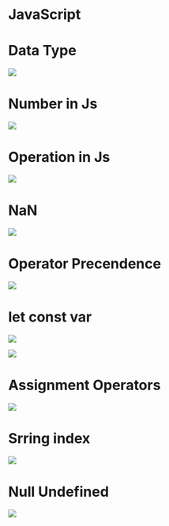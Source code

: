 # JavaScript

# Data Type

![](image1/Data-type.png)

# Number in Js

![](image1/Number-js.png)

# Operation in Js

![](image1/Operation%20in%20JS.png)

# NaN

![](image1/NaN.png)

# Operator Precendence

![](image1/Operator%20Precendence.png)

# let const var

![](image1/let.png)

![](image1/const.png)

# Assignment Operators

![](image1/Assignment%20Operators.png)

# Srring index

![](image1/String%20index.png)

# Null Undefined

![](image1/Null%20and%20Undefined.png)
